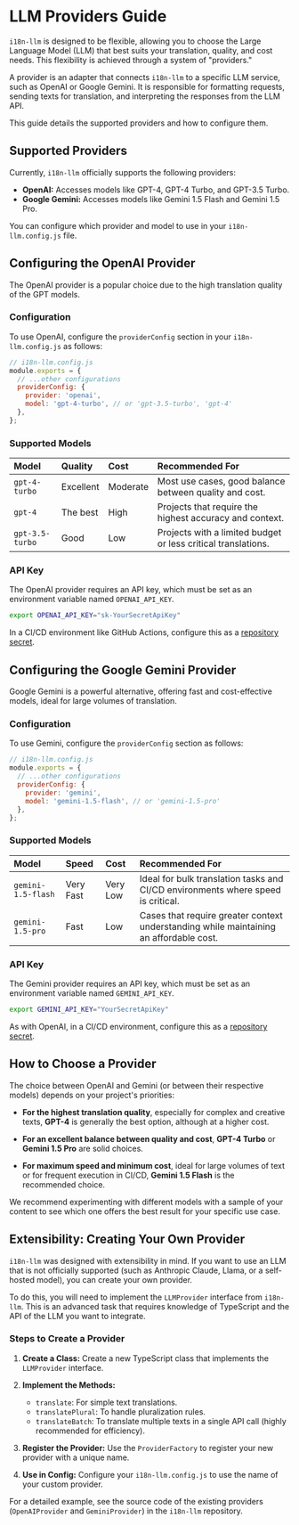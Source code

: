 # LLM Providers Guide

`i18n-llm` is designed to be flexible, allowing you to choose the Large Language Model (LLM) that best suits your translation, quality, and cost needs. This flexibility is achieved through a system of "providers."

A provider is an adapter that connects `i18n-llm` to a specific LLM service, such as OpenAI or Google Gemini. It is responsible for formatting requests, sending texts for translation, and interpreting the responses from the LLM API.

This guide details the supported providers and how to configure them.

## Supported Providers

Currently, `i18n-llm` officially supports the following providers:

- **OpenAI:** Accesses models like GPT-4, GPT-4 Turbo, and GPT-3.5 Turbo.
- **Google Gemini:** Accesses models like Gemini 1.5 Flash and Gemini 1.5 Pro.

You can configure which provider and model to use in your `i18n-llm.config.js` file.


## Configuring the OpenAI Provider

The OpenAI provider is a popular choice due to the high translation quality of the GPT models.

### Configuration

To use OpenAI, configure the `providerConfig` section in your `i18n-llm.config.js` as follows:

```javascript
// i18n-llm.config.js
module.exports = {
  // ...other configurations
  providerConfig: {
    provider: 'openai',
    model: 'gpt-4-turbo', // or 'gpt-3.5-turbo', 'gpt-4'
  },
};
```

### Supported Models

| Model           | Quality   | Cost     | Recommended For                                                    |
| :-------------- | :-------- | :------- | :----------------------------------------------------------------- |
| `gpt-4-turbo`   | Excellent | Moderate | Most use cases, good balance between quality and cost.             |
| `gpt-4`         | The best  | High     | Projects that require the highest accuracy and context.            |
| `gpt-3.5-turbo` | Good      | Low      | Projects with a limited budget or less critical translations.      |

### API Key

The OpenAI provider requires an API key, which must be set as an environment variable named `OPENAI_API_KEY`.

```bash
export OPENAI_API_KEY="sk-YourSecretApiKey"
```

In a CI/CD environment like GitHub Actions, configure this as a [repository secret](https://docs.github.com/en/actions/security-guides/encrypted-secrets).


## Configuring the Google Gemini Provider

Google Gemini is a powerful alternative, offering fast and cost-effective models, ideal for large volumes of translation.

### Configuration

To use Gemini, configure the `providerConfig` section as follows:

```javascript
// i18n-llm.config.js
module.exports = {
  // ...other configurations
  providerConfig: {
    provider: 'gemini',
    model: 'gemini-1.5-flash', // or 'gemini-1.5-pro'
  },
};
```

### Supported Models

| Model | Speed | Cost | Recommended For |
| :--- | :--- | :--- | :--- |
| `gemini-1.5-flash` | Very Fast | Very Low | Ideal for bulk translation tasks and CI/CD environments where speed is critical. |
| `gemini-1.5-pro` | Fast | Low | Cases that require greater context understanding while maintaining an affordable cost. |

### API Key

The Gemini provider requires an API key, which must be set as an environment variable named `GEMINI_API_KEY`.

```bash
export GEMINI_API_KEY="YourSecretApiKey"
```

As with OpenAI, in a CI/CD environment, configure this as a [repository secret](https://docs.github.com/en/actions/security-guides/encrypted-secrets).


## How to Choose a Provider

The choice between OpenAI and Gemini (or between their respective models) depends on your project's priorities:

- **For the highest translation quality**, especially for complex and creative texts, **GPT-4** is generally the best option, although at a higher cost.

- **For an excellent balance between quality and cost**, **GPT-4 Turbo** or **Gemini 1.5 Pro** are solid choices.

- **For maximum speed and minimum cost**, ideal for large volumes of text or for frequent execution in CI/CD, **Gemini 1.5 Flash** is the recommended choice.

We recommend experimenting with different models with a sample of your content to see which one offers the best result for your specific use case.

## Extensibility: Creating Your Own Provider

`i18n-llm` was designed with extensibility in mind. If you want to use an LLM that is not officially supported (such as Anthropic Claude, Llama, or a self-hosted model), you can create your own provider.

To do this, you will need to implement the `LLMProvider` interface from `i18n-llm`. This is an advanced task that requires knowledge of TypeScript and the API of the LLM you want to integrate.

### Steps to Create a Provider

1.  **Create a Class:** Create a new TypeScript class that implements the `LLMProvider` interface.

2.  **Implement the Methods:**
    - `translate`: For simple text translations.
    - `translatePlural`: To handle pluralization rules.
    - `translateBatch`: To translate multiple texts in a single API call (highly recommended for efficiency).

3.  **Register the Provider:** Use the `ProviderFactory` to register your new provider with a unique name.

4.  **Use in Config:** Configure your `i18n-llm.config.js` to use the name of your custom provider.

For a detailed example, see the source code of the existing providers (`OpenAIProvider` and `GeminiProvider`) in the `i18n-llm` repository.


